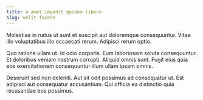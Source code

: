 ```yaml
---
title: a amet impedit quidem libero
slug: velit facere
---
```


Molestiae in natus ut sunt et suscipit aut doloremque consequuntur. Vitae illo voluptatibus illo occaecati rerum. Adipisci rerum optio.

Quo ratione ullam ut. Id odio corporis. Eum laboriosam soluta consequuntur. Et doloribus veniam nostrum corrupti. Aliquid omnis sunt. Fugit eius quia eos exercitationem consequuntur illum ullam ipsam omnis.

Deserunt sed non deleniti. Aut sit odit possimus ad consequatur ut. Est adipisci aut consequatur accusantium. Qui officia ea distinctio quia recusandae eos possimus.
